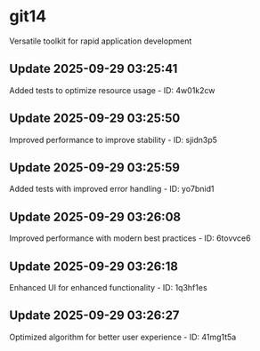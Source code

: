 # git14
Versatile toolkit for rapid application development

## Update 2025-09-29 03:25:41
Added tests to optimize resource usage - ID: 4w01k2cw


## Update 2025-09-29 03:25:50
Improved performance to improve stability - ID: sjidn3p5


## Update 2025-09-29 03:25:59
Added tests with improved error handling - ID: yo7bnid1


## Update 2025-09-29 03:26:08
Improved performance with modern best practices - ID: 6tovvce6


## Update 2025-09-29 03:26:18
Enhanced UI for enhanced functionality - ID: 1q3hf1es


## Update 2025-09-29 03:26:27
Optimized algorithm for better user experience - ID: 41mg1t5a

